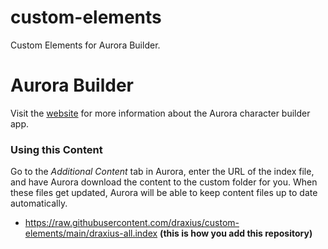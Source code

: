 # custom-elements
 Custom Elements for Aurora Builder. 

# Aurora Builder
Visit the [website](http://www.aurorabuilder.com "Aurora Website") for more information about the Aurora character builder app.

### Using this Content
Go to the _Additional Content_ tab in Aurora, enter the URL of the index file, and have Aurora download the content to the custom folder for you. When these files get updated, Aurora will be able to keep content files up to date automatically. <br>

- https://raw.githubusercontent.com/draxius/custom-elements/main/draxius-all.index **(this is how you add this repository)**

